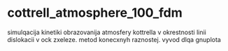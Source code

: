 # cottrell_atmosphere_100_fdm
simulqacija kinetiki obrazovanija atmosfery kottrella v okrestnosti linii dislokacii v ock zxeleze. metod konecxnyh raznostej. vyvod dlqa gnuplota
